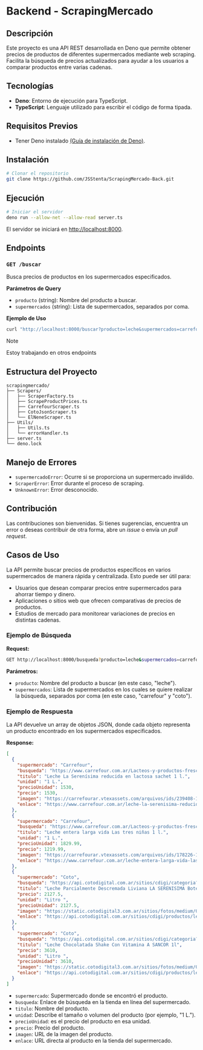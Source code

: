 # Backend - ScrapingMercado

## Descripción
Este proyecto es una API REST desarrollada en Deno que permite obtener precios de productos de diferentes supermercados mediante web scraping. Facilita la búsqueda de precios actualizados para ayudar a los usuarios a comparar productos entre varias cadenas.

## Tecnologías 
- **Deno**: Entorno de ejecución para TypeScript.
- **TypeScript**: Lenguaje utilizado para escribir el código de forma tipada.

## Requisitos Previos
- Tener Deno instalado [(Guía de instalación de Deno)](https://docs.deno.com/runtime/getting_started/installation/).

## Instalación
```bash
# Clonar el repositorio
git clone https://github.com/JSStenta/ScrapingMercado-Back.git
```

## Ejecución
```bash
# Iniciar el servidor
deno run --allow-net --allow-read server.ts
```
El servidor se iniciará en [http://localhost:8000](http://localhost:8000).

## Endpoints
### `GET /buscar`
Busca precios de productos en los supermercados especificados.

**Parámetros de Query**
- `producto` (string): Nombre del producto a buscar.
- `supermercados` (string): Lista de supermercados, separados por coma.

**Ejemplo de Uso**
```bash
curl "http://localhost:8000/buscar?producto=leche&supermercados=carrefour,coto"
```
> [!NOTE]
> Estoy trabajando en otros endpoints
 
## Estructura del Proyecto
```plaintext
scrapingmercado/
├── Scrapers/
│   ├── ScraperFactory.ts
│   ├── ScrapeProductPrices.ts
│   ├── CarrefourScraper.ts
│   ├── CotoJsonScraper.ts
│   └── ElNeneScraper.ts
├── Utils/
│   ├── Utils.ts
│   └── errorHandler.ts
├── server.ts
└── deno.lock
```

## Manejo de Errores
- `supermercadoError`: Ocurre si se proporciona un supermercado inválido.
- `ScraperError`: Error durante el proceso de scraping.
- `UnknownError`: Error desconocido.

## Contribución
Las contribuciones son bienvenidas. Si tienes sugerencias, encuentra un error o deseas contribuir de otra forma, abre un _issue_ o envía un _pull request_.

## Casos de Uso
La API permite buscar precios de productos específicos en varios supermercados de manera rápida y centralizada. Esto puede ser útil para:
- Usuarios que desean comparar precios entre supermercados para ahorrar tiempo y dinero.
- Aplicaciones o sitios web que ofrecen comparativas de precios de productos.
- Estudios de mercado para monitorear variaciones de precios en distintas cadenas.

### Ejemplo de Búsqueda
**Request:**
```bash
GET http://localhost:8000/busqueda?producto=leche&supermercados=carrefour,coto
```

**Parámetros:**
- `producto`: Nombre del producto a buscar (en este caso, "leche").
- `supermercados`: Lista de supermercados en los cuales se quiere realizar la búsqueda, separados por coma (en este caso, "carrefour" y "coto").

### Ejemplo de Respuesta
La API devuelve un array de objetos JSON, donde cada objeto representa un producto encontrado en los supermercados especificados.

**Response:**
```json
[
  {
    "supermercado": "Carrefour",
    "busqueda": "https://www.carrefour.com.ar/Lacteos-y-productos-frescos/Leches?order=",
    "titulo": "Leche La Serenísima reducida en lactosa sachet 1 l.",
    "unidad": "1 L.",
    "precioUnidad": 1530,
    "precio": 1530,
    "imagen": "https://carrefourar.vtexassets.com/arquivos/ids/239408-170-170?v=637838185739200000&width=170&height=170&aspect=true",
    "enlace": "https://www.carrefour.com.ar/leche-la-serenisima-reducida-en-lactosa-sachet-1-l/p"
  },
  {
    "supermercado": "Carrefour",
    "busqueda": "https://www.carrefour.com.ar/Lacteos-y-productos-frescos/Leches?order=",
    "titulo": "Leche entera larga vida Las tres niñas 1 l.",
    "unidad": "1 L.",
    "precioUnidad": 1829.99,
    "precio": 1219.99,
    "imagen": "https://carrefourar.vtexassets.com/arquivos/ids/178226-170-170?v=637468578430900000&width=170&height=170&aspect=true",
    "enlace": "https://www.carrefour.com.ar/leche-entera-larga-vida-las-tres-ninas-1-l/p"
  },
  {
    "supermercado": "Coto",
    "busqueda": "https://api.cotodigital.com.ar/sitios/cdigi/categoria?_dyncharset=utf-8&Nrpp=514&Ntt=leche",
    "titulo": "Leche Parcialmente Descremada Liviana LA SERENISIMA Botella Larga Vida 1l",
    "precio": 2127.5,
    "unidad": "Litro ",
    "precioUnidad": 2127.5,
    "imagen": "https://static.cotodigital3.com.ar/sitios/fotos/medium/00253100/00253104.jpg",
    "enlace": "https://api.cotodigital.com.ar/sitios/cdigi/productos/leche-parcialmente-descremada-liviana-la-serenisima-botella-larga-vida-1l/_/A-00253104-00253104-200?"
  },
  {
    "supermercado": "Coto",
    "busqueda": "https://api.cotodigital.com.ar/sitios/cdigi/categoria?_dyncharset=utf-8&Nrpp=514&Ntt=leche",
    "titulo": "Leche Chocolatada Shake Con Vitamina A SANCOR 1l",
    "precio": 3610,
    "unidad": "Litro ",
    "precioUnidad": 3610,
    "imagen": "https://static.cotodigital3.com.ar/sitios/fotos/medium/00255100/00255114.jpg",
    "enlace": "https://api.cotodigital.com.ar/sitios/cdigi/productos/leche-chocolatada-shake-con-vitamina-a-sancor-1l/_/A-00255114-00255114-200?"
  }
]
```

- `supermercado`: Supermercado donde se encontró el producto.
- `busqueda`: Enlace de búsqueda en la tienda en línea del supermercado.
- `titulo`: Nombre del producto.
- `unidad`: Describe el tamaño o volumen del producto (por ejemplo, "1 L.").
- `precioUnidad`: es el precio del producto en esa unidad.
- `precio`: Precio del producto.
- `imagen`: URL de la imagen del producto.
- `enlace`: URL directa al producto en la tienda del supermercado.
